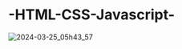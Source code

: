 ﻿# -HTML-CSS-Javascript-
![2024-03-25_05h43_57](https://github.com/daiichiii/HTML-CSS-Javascript/assets/136941425/11c44b0d-c9b1-4879-a0b1-ff7558a86eb3)
